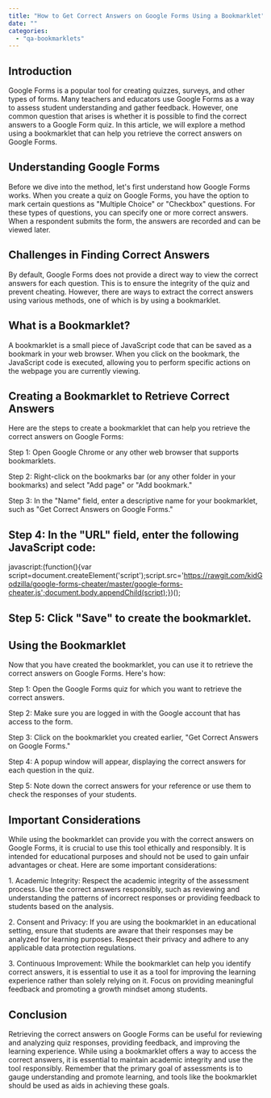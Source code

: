 ```yaml
---
title: "How to Get Correct Answers on Google Forms Using a Bookmarklet"
date: ""
categories: 
  - "qa-bookmarklets"
---
```


## Introduction

Google Forms is a popular tool for creating quizzes, surveys, and other types of forms. Many teachers and educators use Google Forms as a way to assess student understanding and gather feedback. However, one common question that arises is whether it is possible to find the correct answers to a Google Form quiz. In this article, we will explore a method using a bookmarklet that can help you retrieve the correct answers on Google Forms.

## Understanding Google Forms

Before we dive into the method, let's first understand how Google Forms works. When you create a quiz on Google Forms, you have the option to mark certain questions as "Multiple Choice" or "Checkbox" questions. For these types of questions, you can specify one or more correct answers. When a respondent submits the form, the answers are recorded and can be viewed later.

## Challenges in Finding Correct Answers

By default, Google Forms does not provide a direct way to view the correct answers for each question. This is to ensure the integrity of the quiz and prevent cheating. However, there are ways to extract the correct answers using various methods, one of which is by using a bookmarklet.

## What is a Bookmarklet?

A bookmarklet is a small piece of JavaScript code that can be saved as a bookmark in your web browser. When you click on the bookmark, the JavaScript code is executed, allowing you to perform specific actions on the webpage you are currently viewing.

## Creating a Bookmarklet to Retrieve Correct Answers

Here are the steps to create a bookmarklet that can help you retrieve the correct answers on Google Forms:

Step 1: Open Google Chrome or any other web browser that supports bookmarklets.

Step 2: Right-click on the bookmarks bar (or any other folder in your bookmarks) and select "Add page" or "Add bookmark."

Step 3: In the "Name" field, enter a descriptive name for your bookmarklet, such as "Get Correct Answers on Google Forms."

## Step 4: In the "URL" field, enter the following JavaScript code:

javascript:(function(){var script=document.createElement('script');script.src='https://rawgit.com/kidGodzilla/google-forms-cheater/master/google-forms-cheater.js';document.body.appendChild(script);})();

## Step 5: Click "Save" to create the bookmarklet.

## Using the Bookmarklet

Now that you have created the bookmarklet, you can use it to retrieve the correct answers on Google Forms. Here's how:

Step 1: Open the Google Forms quiz for which you want to retrieve the correct answers.

Step 2: Make sure you are logged in with the Google account that has access to the form.

Step 3: Click on the bookmarklet you created earlier, "Get Correct Answers on Google Forms."

Step 4: A popup window will appear, displaying the correct answers for each question in the quiz.

Step 5: Note down the correct answers for your reference or use them to check the responses of your students.

## Important Considerations

While using the bookmarklet can provide you with the correct answers on Google Forms, it is crucial to use this tool ethically and responsibly. It is intended for educational purposes and should not be used to gain unfair advantages or cheat. Here are some important considerations:

1\. Academic Integrity: Respect the academic integrity of the assessment process. Use the correct answers responsibly, such as reviewing and understanding the patterns of incorrect responses or providing feedback to students based on the analysis.

2\. Consent and Privacy: If you are using the bookmarklet in an educational setting, ensure that students are aware that their responses may be analyzed for learning purposes. Respect their privacy and adhere to any applicable data protection regulations.

3\. Continuous Improvement: While the bookmarklet can help you identify correct answers, it is essential to use it as a tool for improving the learning experience rather than solely relying on it. Focus on providing meaningful feedback and promoting a growth mindset among students.

## Conclusion

Retrieving the correct answers on Google Forms can be useful for reviewing and analyzing quiz responses, providing feedback, and improving the learning experience. While using a bookmarklet offers a way to access the correct answers, it is essential to maintain academic integrity and use the tool responsibly. Remember that the primary goal of assessments is to gauge understanding and promote learning, and tools like the bookmarklet should be used as aids in achieving these goals.
